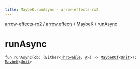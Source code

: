 ```yaml
---
title: MaybeK.runAsync - arrow-effects-rx2
---
```


[arrow-effects-rx2](../../index.html) / [arrow.effects](../index.html) / [MaybeK](index.html) / [runAsync](./run-async.html)

# runAsync

`fun runAsync(cb: (Either<`[`Throwable`](https://kotlinlang.org/api/latest/jvm/stdlib/kotlin/-throwable/index.html)`, `[`A`](index.html#A)`>) -> `[`MaybeKOf`](../-maybe-k-of.html)`<`[`Unit`](https://kotlinlang.org/api/latest/jvm/stdlib/kotlin/-unit/index.html)`>): `[`MaybeK`](index.html)`<`[`Unit`](https://kotlinlang.org/api/latest/jvm/stdlib/kotlin/-unit/index.html)`>`
